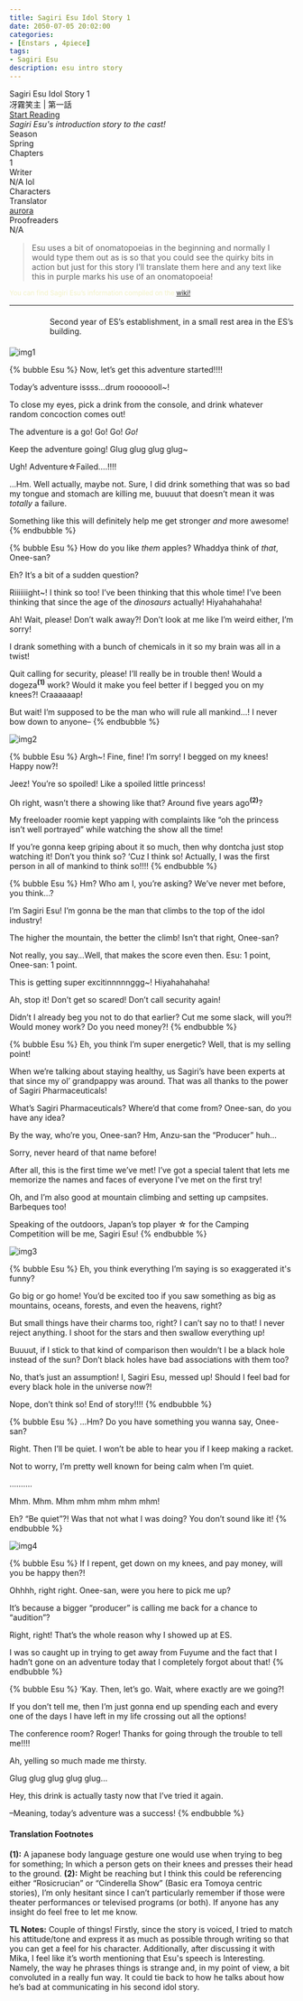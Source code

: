 ```yaml
---
title: Sagiri Esu Idol Story 1
date: 2050-07-05 20:02:00
categories:
- [Enstars , 4piece]
tags:
- Sagiri Esu
description: esu intro story
---
```


<head>
  <link rel="stylesheet" href="https://cdn.jsdelivr.net/gh/azurecrystalz/css@3072785b4e7488330170f0d94355c12958b0fd3d/expressions.css ">
</head>

<div class="preview-wrapper reverse" style="--storyColor: #hex;--storyColor-rgb: r,g,b;--storyColor-h: hue;--storyColor-s: saturation%;--storyColor-l: lightness%;">
  <div class="grid-wrapper">
      <div class="preview-background" style="background-image: url('https://res.cloudinary.com/djq41tb84/image/upload/v1715012893/ASSETS%20ALWAYS%20USE%20THIS/ESU/pton9qbjqsj7eg1lk2j8.png')"></div>
      <div class="preview-box" style="background: calc(var(--card-background) + 2%)">
          <div class="title-area">
              <div class="title-area__title">Sagiri Esu Idol Story 1</div>
              <div class="title-area__subtitle">冴霧笑主 | 第一話</div>
              <div class="title-area__start"><a href="/2050/07/05/esu-idolstory-1/">Start Reading</a></div>
          </div>
          <div class="info-area">
              <div class="synopsis" style="width: 90%;">
                <i>Sagiri Esu's introduction story to the cast!</i>
              </div>
              <div class="info">
                  <div class="info-item season">
                      <div class="label">
                          Season
                      </div>
                      <div class="value">
                        Spring
                      </div>
                  </div>
                  <div class="info-item chapters">
                      <div class="label">
                          Chapters
                      </div>
                      <div class="value">
                          1
                      </div>
                  </div>
                  <div class="info-item writer">
                      <div class="label">
                          Writer
                      </div>
                      <div class="value">
                        N/A lol
                      </div>
                  </div>
                  <div class="info-item characters">
                      <div class="label">
                          Characters
                      </div>
                      <div class="value">
                        <a href="/tags/Sagiri-Esu/" character="Esu" title="Esu"></a>
                      </div>
                  </div>
                  <div class="info-item tl">
                      <div class="label">
                          Translator
                      </div>
                      <div class="value">
                          <a href="https://twitter.com/azurecrystalz">aurora</a>
                      </div>
                  </div>
                  <div class="info-item pr">
                      <div class="label">
                          Proofreaders
                      </div>
                      <div class="value">
                          N/A
                      </div>
                  </div>
              </div>
          </div>
      </div>
  </div>
</div>

<!-- more -->

<div style="margin-top: 3%">
  <style>
    .hint--error.hint--top-left:before, .hint--error.hint--top-right:before, .hint--error.hint--top:before {
    border-top-color: #6a3446;
    }
    .hint--error:after {
    background-color: #6a3446;
    text-shadow: 0 -1px 0px #592726;
    }
    [character] {
      --dark-mode: hsl(var(--hue), 30%, 30%);
      display: flex;
    }
    [character]::before {
      position: absolute;
      margin-left: 75px;
    }
    [character] p {
      max-width: calc(100% - 75px);
      margin-left: 75px;
      color: inherit;
    }
    :root[theme='dark'] [character] p {
      background: var(--dark-mode);
    }
    :root[theme='dark'] [character] p .thought {
      color: #9f9fff;
    }
    :root[theme='light'] [character] p {
      background: var(--light-mode);
    }
    [character] p:first-child {
      margin-top: 20px;
      border-top-left-radius: 0px;
    }
    [character] p:first-child::before {
      position: absolute;
      left: 0;
    }
    [character]::after {
      display: none;
      left: 65px;
      top: 37px;
    }
    .msr-narration {
      display: flex;
      align-items: center;
      margin: 20px 0px;
      gap: 5px;
    }
    .msr-narration::before {
      content: "";
      display: inline-block;
      background: var(--article-text);
      height: 1px;
      width: 15%;
    }
    .msr-narration p {
      margin: 0;
    }
    @media (max-width: 650px) {
    [character] p {
        margin:0 0 .4em 65px;
        padding: .72em;
        margin-left: 55px !important;
    }
    [character]::before,[character][hidden]::before,[character][unknown]::before {
        margin-left: 70px;
        margin-left: 55px !important;
    }
}    
  </style>

> Esu uses a bit of onomatopoeias in the beginning and normally I would type them out as is so that you could see the quirky bits in action but just for this story I’ll translate them here and any text <th>like this in purple</th> marks his use of an onomatopoeia!

<sup><span style="color: #f2f2c6"> You can find Sagiri Esu’s information compiled on the <a href=”https://ensemble-stars.fandom.com/wiki/Esu_Sagiri”>wiki!</a></span></sup>

***

<div class="msr-narration">
    <p>Second year of ES’s establishment, in a small rest area in the ES’s building.</p>
</div>

![img1](https://res.cloudinary.com/djq41tb84/image/upload/v1715043150/enstars/dialogue/esu%20idol%20story1/diatnnbpmm9d0ldf45z2.png)

{% bubble Esu %}
Now, let’s get this adventure started!!!!

Today’s adventure issss…<th>drum rooooooll~!</th>

To close my eyes, pick a drink from the console, and drink whatever random concoction comes out!

The adventure is a go! <th>Go! Go! <i>Go!</i></th>

Keep the adventure going! <th>Glug glug glug glug~</th>

Ugh! Adventure☆Failed….!!!!

…Hm. Well actually, maybe not. Sure, I did drink something that was so bad my tongue and stomach are killing me, buuuut that doesn’t mean it was <i>totally</i> a failure.

Something like this will definitely help me get stronger <i>and</i> more awesome!
{% endbubble %}

{% bubble Esu %}
How do you like <i>them</i> apples? Whaddya think of <i>that</i>, Onee-san?

Eh? It’s a bit of a sudden question?

Riiiiiiight~! I think so too! I’ve been thinking that this whole time! I’ve been thinking that since the age of the <i>dinosaurs</i> actually! Hiyahahahaha!

Ah! Wait, please! Don’t walk away?! Don’t look at me like I’m weird either, I’m sorry!

I drank something with a bunch of chemicals in it so my brain was all in a twist!

Quit calling for security, please! I’ll really be in trouble then! Would a dogeza<sup>**(1)**</sup> work? Would it make you feel better if I begged you on my knees?! Craaaaaap!

But wait! I’m supposed to be the man who will rule all mankind…! I never bow down to anyone–
{% endbubble %}

![img2](https://res.cloudinary.com/djq41tb84/image/upload/v1715043151/enstars/dialogue/esu%20idol%20story1/wzqa2jhgtmynfvelbs3q.png)

{% bubble Esu %}
Argh~! Fine, fine! I’m sorry! I begged on my knees! Happy now?!

Jeez! You’re so spoiled! Like a spoiled little princess!

Oh right, wasn’t there a showing like that? Around five years ago<sup>**(2)**</sup>?

My freeloader roomie kept yapping with complaints like “oh the princess isn’t well portrayed” while watching the show all the time!

If you’re gonna keep griping about it so much, then why dontcha just stop watching it! Don’t you think so? ‘Cuz I think so! Actually, I was the first person in all of mankind to think so!!!!
{% endbubble %}

{% bubble Esu %}
Hm? Who am I, you’re asking? We’ve never met before, you think…?

I’m Sagiri Esu! I’m gonna be the man that climbs to the top of the idol industry!

The higher the mountain, the better the climb! Isn’t that right, Onee-san?

Not really, you say…Well, that makes the score even then. Esu: 1 point, Onee-san: 1 point.

This is getting super excitinnnnnggg~! Hiyahahahaha!

Ah, stop it! Don’t get so scared! Don’t call security again!

Didn’t I already beg you not to do that earlier? Cut me some slack, will you?! Would money work? Do you need money?!
{% endbubble %}

{% bubble Esu %}
Eh, you think I’m super energetic? Well, that is my selling point!

When we’re talking about staying healthy, us Sagiri’s have been experts at that since my ol’ grandpappy was around. That was all thanks to the power of Sagiri Pharmaceuticals!

What’s Sagiri Pharmaceuticals? Where’d that come from? Onee-san, do you have any idea?

By the way, who’re you, Onee-san? Hm, Anzu-san the “Producer” huh…

Sorry, never heard of that name before!

After all, this is the first time we’ve met! I’ve got a special talent that lets me memorize the names and faces of everyone I’ve met on the first try!

Oh, and I’m also good at mountain climbing and setting up campsites. Barbeques too!

Speaking of the outdoors, Japan’s top player ☆ for the Camping Competition will be me, Sagiri Esu!
{% endbubble %}

![img3](https://res.cloudinary.com/djq41tb84/image/upload/v1715043152/enstars/dialogue/esu%20idol%20story1/zkrbck1bu33cyn8ak3w5.png)

{% bubble Esu %}
Eh, you think everything I’m saying is so exaggerated it's funny?

Go big or go home! You’d be excited too if you saw something as big as mountains, oceans, forests, and even the heavens, right?

But small things have their charms too, right? I can’t say no to that! I never reject anything. I shoot for the stars and then swallow everything up!

Buuuut, if I stick to that kind of comparison then wouldn’t I be a black hole instead of the sun? Don’t black holes have bad associations with them too?

No, that’s just an assumption! I, Sagiri Esu, messed up! Should I feel bad for every black hole in the universe now?!

Nope, don’t think so! End of story!!!!
{% endbubble %}

{% bubble Esu %}
…Hm? Do you have something you wanna say, Onee-san?

Right. Then I’ll be quiet. I won’t be able to hear you if I keep making a racket.

Not to worry, I’m pretty well known for being calm when I’m quiet.

……….

Mhm. Mhm. Mhm mhm mhm mhm mhm!

Eh? “Be quiet”?! Was that not what I was doing? You don’t sound like it!
{% endbubble %}

![img4](https://res.cloudinary.com/djq41tb84/image/upload/v1715043152/enstars/dialogue/esu%20idol%20story1/f5xyedx1e9rw9rv4qroh.png)

{% bubble Esu %}
If I repent, get down on my knees, and pay money, will you be happy then?!

Ohhhh, right right. Onee-san, were you here to pick me up?

It’s because a bigger “producer” is calling me back for a chance to “audition”?

Right, right! That’s the whole reason why I showed up at ES.

I was so caught up in trying to get away from Fuyume and the fact that I hadn’t gone on an adventure today that I completely forgot about that!
{% endbubble %}

{% bubble Esu %}
‘Kay. Then, let’s go. Wait, where exactly are we going?!

If you don’t tell me, then I’m just gonna end up spending each and every one of the days I have left in my life crossing out all the options!

The conference room? Roger! Thanks for going through the trouble to tell me!!!!

Ah, yelling so much made me thirsty.

<th>Glug glug glug glug glug…</th>

Hey, this drink is actually tasty now that I’ve tried it again.

–Meaning, today’s adventure was a success!
{% endbubble %}


<h4>Translation Footnotes</h4>

**(1):** A japanese body language gesture one would use when trying to beg for something; In which a person gets on their knees and presses their head to the ground.
**(2):** Might be reaching but I think this could be referencing either “Rosicrucian” or “Cinderella Show” (Basic era Tomoya centric stories), I’m only hesitant since I can’t particularly remember if those were theater performances or televised programs (or both). If anyone has any insight do feel free to let me know.

**TL Notes:** Couple of things! Firstly, since the story is voiced, I tried to match his attitude/tone and express it as much as possible through writing so that you can get a feel for his character. Additionally, after discussing it with Mika, I feel like it’s worth mentioning that Esu's speech is Interesting. Namely, the way he phrases things is strange and, in my point of view, a bit convoluted in a really fun way. It could tie back to how he talks about how he’s bad at communicating in his second idol story.



  <!-- CONTENT GOES HERE -->

  <!-- 
  SPEECH BUBBLE FORMAT: 
  {% bubble [CHARACTER_FIRST_NAME] [ATTRIBUTE(optional)]}
    DIALOGUE TEXT HERE

    ADD A LINE SPACE FOR A NEW LINE

    <th>EMBED THOUGHT DIALOGUE WITH THESE TAGS</th>
  {% endbubble %}
  -->

  </div>
